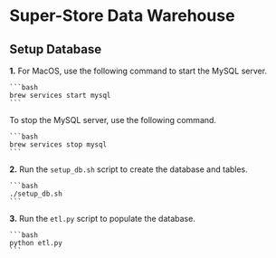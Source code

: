 # **Super-Store Data Warehouse**

## **Setup Database**

**1.** For MacOS, use the following command to start the MySQL server.

    ```bash
    brew services start mysql
    ```

To stop the MySQL server, use the following command.

    ```bash
    brew services stop mysql
    ```

**2.** Run the `setup_db.sh` script to create the database and tables.

    ```bash
    ./setup_db.sh
    ```

**3.** Run the `etl.py` script to populate the database.

    ```bash
    python etl.py
    ```

